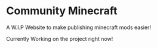 # Community Minecraft
A W.I.P Website to make publishing minecraft mods easier!

Currently Working on the project right now!
